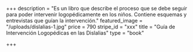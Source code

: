 +++
description = "Es un libro que describe el proceso que se debe seguir para poder intervenir logopédicamente en los niños. Contiene esquemas y entrevistas que guían la intervención."
featured_image = "/uploads/dislalias-1.jpg"
price = 790
stripe_id = "xxx"
title = "Guía de Intervención Logopédicas en las Dislalias"
type = "book"

+++

